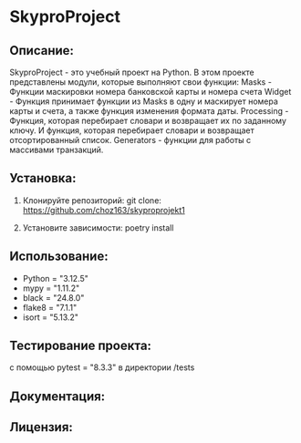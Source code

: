 # SkyproProject

## Описание:

SkyproProject - это учебный проект на Python.
В этом проекте представлены модули,
которые выполняют свои функции:
Masks - Функции маскировки номера банковской карты и номера счета
Widget - Функция принимает функции из Masks в одну и маскирует номера карты и счета,
а также функция изменения формата даты.
Processing - Функция, которая перебирает словари и возвращает их по заданному ключу.
И функция, которая перебирает словари и возвращает отсортированный список.
Generators - функции для работы с массивами транзакций.

## Установка:

1. Клонируйте репозиторий:
git clone: https://github.com/choz163/skyproprojekt1

2. Установите зависимости:
poetry install

## Использование:

* Python = "3.12.5"
* mypy =   "1.11.2"
* black =  "24.8.0"
* flake8 = "7.1.1"
* isort =  "5.13.2"

## Тестирование проекта:

с помощью pytest = "8.3.3" в директории /tests

## Документация:


## Лицензия:
